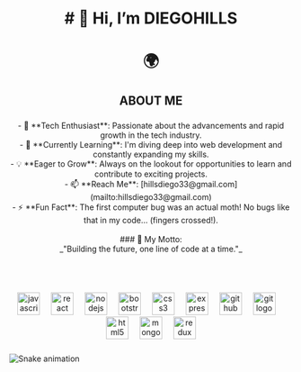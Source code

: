 <h1 align="center"># 👋 Hi, I’m DIEGOHILLS</h1>

###

<h1 align="center">🌍</h1>

###

<h2 align="center">ABOUT ME</h2>

###

<p align="center">- 🚀 **Tech Enthusiast**: Passionate about the advancements and rapid growth in the tech industry.  <br>- 🌱 **Currently Learning**: I'm diving deep into web development and constantly expanding my skills.  <br>- 💡 **Eager to Grow**: Always on the lookout for opportunities to learn and contribute to exciting projects.  <br>- 📫 **Reach Me**: [hillsdiego33@gmail.com](mailto:hillsdiego33@gmail.com)  <br>- ⚡ **Fun Fact**: The first computer bug was an actual moth! No bugs like that in my code… (fingers crossed!).  <br><br>
### 🚀 My Motto:<br>_"Building the future, one line of code at a time."_</p>

###

<br clear="both">

<h2 align="center"></h2>

###

<div align="center">
  <img src="https://cdn.jsdelivr.net/gh/devicons/devicon/icons/javascript/javascript-original.svg" height="40" alt="javascript logo"  />
  <img width="12" />
  <img src="https://cdn.jsdelivr.net/gh/devicons/devicon/icons/react/react-original.svg" height="40" alt="react logo"  />
  <img width="12" />
  <img src="https://cdn.jsdelivr.net/gh/devicons/devicon/icons/nodejs/nodejs-original.svg" height="40" alt="nodejs logo"  />
  <img width="12" />
  <img src="https://cdn.jsdelivr.net/gh/devicons/devicon/icons/bootstrap/bootstrap-original.svg" height="40" alt="bootstrap logo"  />
  <img width="12" />
  <img src="https://cdn.jsdelivr.net/gh/devicons/devicon/icons/css3/css3-original.svg" height="40" alt="css3 logo"  />
  <img width="12" />
  <img src="https://cdn.jsdelivr.net/gh/devicons/devicon/icons/express/express-original.svg" height="40" alt="express logo"  />
  <img width="12" />
  <img src="https://cdn.jsdelivr.net/gh/devicons/devicon/icons/github/github-original.svg" height="40" alt="github logo"  />
  <img width="12" />
  <img src="https://cdn.jsdelivr.net/gh/devicons/devicon/icons/git/git-original.svg" height="40" alt="git logo"  />
  <img width="12" />
  <img src="https://cdn.jsdelivr.net/gh/devicons/devicon/icons/html5/html5-original.svg" height="40" alt="html5 logo"  />
  <img width="12" />
  <img src="https://cdn.jsdelivr.net/gh/devicons/devicon/icons/mongodb/mongodb-original.svg" height="40" alt="mongodb logo"  />
  <img width="12" />
  <img src="https://cdn.jsdelivr.net/gh/devicons/devicon/icons/redux/redux-original.svg" height="40" alt="redux logo"  />
</div>

###

<img src="https://raw.githubusercontent.com/DIEGOHILLS/DIEGOHILLS/output/snake.svg" alt="Snake animation" />

###

<br clear="both">

###

<!---
DIEGOHILLS/DIEGOHILLS is a ✨ special ✨ repository because its `README.md` (this file) appears on your GitHub profile.
You can click the Preview link to take a look at your changes.
--->

